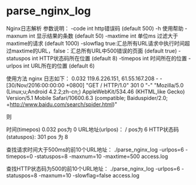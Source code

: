 # parse_nginx_log
Nginx日志解析
参数说明：
    -code int
          http错误码 (default 500)
      -h	使用帮助
      -maxnum int
          显示结果的条数 (default 50)
      -maxtime int
          单位ms 过滤大于maxtime的请求 (default 1000)
      -slowflag
          true:汇总所有URL请求中执行时间超过maxtime的URL，false：汇总所有URL中500错误的页面 (default true)
      -statuspos int
          HTTP状态码所在位置 (default 8)
      -timepos int
          时间所在的位置
      -urlpos int
          URL所在的位置 (default 6)
          
使用方法
  nginx 日志如下：
  0.032 119.6.226.151, 61.55.167.208 - - [30/Nov/2016:00:00:00 +0800] "GET / HTTP/1.0" 301 0 "-" "Mozilla/5.0 (Linux;u;Android 4.2.2;zh-cn;) AppleWebKit/534.46 (KHTML,like Gecko) Version/5.1 Mobile Safari/10600.6.3 (compatible; Baiduspider/2.0; +http://www.baidu.com/search/spider.html)"
  
  则
  
  时间(timepos) 0.032 pos为 0
  URL地址(urlpos)： /  pos为 6
  HTTP状态码(statuspos): 301 pos 为 8
  
  
  查找请求时间大于500ms的前10个URL地址：
  ./parse_nginx_log -urlpos=6 -timepos=0 -statuspos=8 -maxnum=10 -maxtime=500 access.log
  
  查找HTTP状态码为500的前10个URL地址：
  ./parse_nginx_log -urlpos=6 -statuspos=8 -maxnum=10 -slowflag=false  access.log
  
  
  
  

